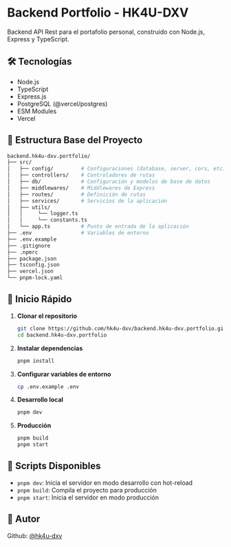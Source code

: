 # Backend Portfolio - HK4U-DXV

Backend API Rest para el portafolio personal, construido con Node.js, Express y TypeScript.

## 🛠 Tecnologías

- Node.js
- TypeScript
- Express.js
- PostgreSQL (@vercel/postgres)
- ESM Modules
- Vercel

## 📁 Estructura Base del Proyecto

```bash
backend.hk4u-dxv.portfolio/
├── src/
│   ├── config/         # Configuraciones (database, server, cors, etc)
│   ├── controllers/    # Controladores de rutas
│   ├── db/             # Configuración y modelos de base de datos
│   ├── middlewares/    # Middlewares de Express
│   ├── routes/         # Definición de rutas
│   ├── services/       # Servicios de la aplicación
│   ├── utils/
│   │     └── logger.ts
│   │     └── constants.ts
│   └── app.ts          # Punto de entrada de la aplicación
├── .env                # Variables de entorno
├── .env.example        
├── .gitignore
├── .npmrc
├── package.json
├── tsconfig.json
├── vercel.json
└── pnpm-lock.yaml
```

## 🚀 Inicio Rápido

1. **Clonar el repositorio**

   ```bash
   git clone https://github.com/hk4u-dxv/backend.hk4u-dxv.portfolio.git
   cd backend.hk4u-dxv.portfolio
   ```

2. **Instalar dependencias**

   ```bash
   pnpm install
   ```

3. **Configurar variables de entorno**

   ```bash
   cp .env.example .env
   ```

4. **Desarrollo local**

   ```bash
   pnpm dev
   ```

5. **Producción**

   ```bash
   pnpm build
   pnpm start
   ```

## 📝 Scripts Disponibles

- `pnpm dev`: Inicia el servidor en modo desarrollo con hot-reload
- `pnpm build`: Compila el proyecto para producción
- `pnpm start`: Inicia el servidor en modo producción

## 🥷 Autor

Github: [@hk4u-dxv](https://github.com/hk4u-dxv)
